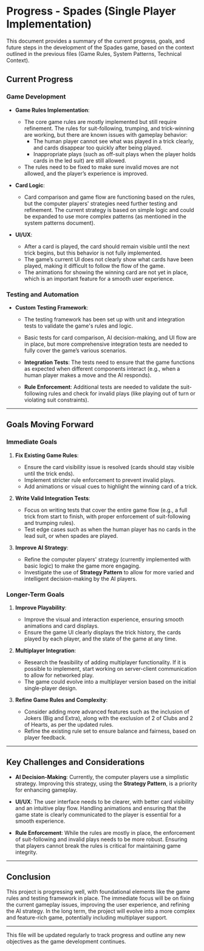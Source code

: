 # Progress - Spades (Single Player Implementation)

This document provides a summary of the current progress, goals, and future steps in the development of the Spades game, based on the context outlined in the previous files (Game Rules, System Patterns, Technical Context).

## Current Progress

### Game Development

- **Game Rules Implementation**: 
  - The core game rules are mostly implemented but still require refinement. The rules for suit-following, trumping, and trick-winning are working, but there are known issues with gameplay behavior:
    - The human player cannot see what was played in a trick clearly, and cards disappear too quickly after being played.
    - Inappropriate plays (such as off-suit plays when the player holds cards in the led suit) are still allowed.
  - The rules need to be fixed to make sure invalid moves are not allowed, and the player’s experience is improved.

- **Card Logic**:
  - Card comparison and game flow are functioning based on the rules, but the computer players' strategies need further testing and refinement. The current strategy is based on simple logic and could be expanded to use more complex patterns (as mentioned in the system patterns document).

- **UI/UX**:
  - After a card is played, the card should remain visible until the next trick begins, but this behavior is not fully implemented.
  - The game’s current UI does not clearly show what cards have been played, making it difficult to follow the flow of the game.
  - The animations for showing the winning card are not yet in place, which is an important feature for a smooth user experience.

### Testing and Automation

- **Custom Testing Framework**:
  - The testing framework has been set up with unit and integration tests to validate the game's rules and logic. 
  - Basic tests for card comparison, AI decision-making, and UI flow are in place, but more comprehensive integration tests are needed to fully cover the game’s various scenarios.
  
  - **Integration Tests**: The tests need to ensure that the game functions as expected when different components interact (e.g., when a human player makes a move and the AI responds).
  - **Rule Enforcement**: Additional tests are needed to validate the suit-following rules and check for invalid plays (like playing out of turn or violating suit constraints).

---

## Goals Moving Forward

### Immediate Goals

1. **Fix Existing Game Rules**:
   - Ensure the card visibility issue is resolved (cards should stay visible until the trick ends).
   - Implement stricter rule enforcement to prevent invalid plays.
   - Add animations or visual cues to highlight the winning card of a trick.

2. **Write Valid Integration Tests**:
   - Focus on writing tests that cover the entire game flow (e.g., a full trick from start to finish, with proper enforcement of suit-following and trumping rules).
   - Test edge cases such as when the human player has no cards in the lead suit, or when spades are played.

3. **Improve AI Strategy**:
   - Refine the computer players' strategy (currently implemented with basic logic) to make the game more engaging.
   - Investigate the use of **Strategy Pattern** to allow for more varied and intelligent decision-making by the AI players.

### Longer-Term Goals

1. **Improve Playability**:
   - Improve the visual and interaction experience, ensuring smooth animations and card displays.
   - Ensure the game UI clearly displays the trick history, the cards played by each player, and the state of the game at any time.

2. **Multiplayer Integration**:
   - Research the feasibility of adding multiplayer functionality. If it is possible to implement, start working on server-client communication to allow for networked play.
   - The game could evolve into a multiplayer version based on the initial single-player design.

3. **Refine Game Rules and Complexity**:
   - Consider adding more advanced features such as the inclusion of Jokers (Big and Extra), along with the exclusion of 2 of Clubs and 2 of Hearts, as per the updated rules.
   - Refine the existing rule set to ensure balance and fairness, based on player feedback.

---

## Key Challenges and Considerations

- **AI Decision-Making**: Currently, the computer players use a simplistic strategy. Improving this strategy, using the **Strategy Pattern**, is a priority for enhancing gameplay.
  
- **UI/UX**: The user interface needs to be clearer, with better card visibility and an intuitive play flow. Handling animations and ensuring that the game state is clearly communicated to the player is essential for a smooth experience.

- **Rule Enforcement**: While the rules are mostly in place, the enforcement of suit-following and invalid plays needs to be more robust. Ensuring that players cannot break the rules is critical for maintaining game integrity.

---

## Conclusion

This project is progressing well, with foundational elements like the game rules and testing framework in place. The immediate focus will be on fixing the current gameplay issues, improving the user experience, and refining the AI strategy. In the long term, the project will evolve into a more complex and feature-rich game, potentially including multiplayer support.

---

This file will be updated regularly to track progress and outline any new objectives as the game development continues.
